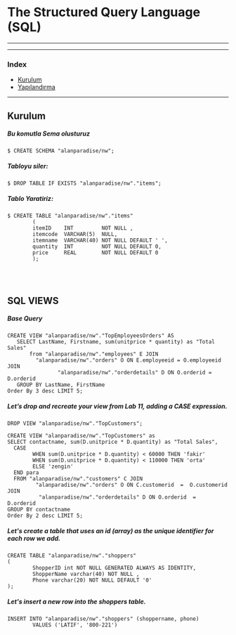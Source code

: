 # The Structured Query Language (SQL) 
<hr>
<hr>

### Index

* [Kurulum](#kurulum)
* [Yapılandırma](#yapılandırma)


<hr>

## Kurulum


##### Bu komutla Sema olusturuz
```
$ CREATE SCHEMA "alanparadise/nw";
```
##### Tabloyu siler:
```
$ DROP TABLE IF EXISTS "alanparadise/nw"."items";
```
##### Tablo Yaratiriz:
```
$ CREATE TABLE "alanparadise/nw"."items"
        (
        itemID    INT         NOT NULL ,
        itemcode  VARCHAR(5)  NULL,
        itemname  VARCHAR(40) NOT NULL DEFAULT ' ',
        quantity  INT         NOT NULL DEFAULT 0,
        price     REAL        NOT NULL DEFAULT 0
        );
```
#####
```
```
#####
```
```
## SQL VIEWS

##### Base Query
```
CREATE VIEW "alanparadise/nw"."TopEmployeesOrders" AS
   SELECT LastName, Firstname, sum(unitprice * quantity) as "Total Sales"
       from "alanparadise/nw"."employees" E JOIN
         "alanparadise/nw"."orders" O ON E.employeeid = O.employeeid JOIN
                "alanparadise/nw"."orderdetails" D ON O.orderid = D.orderid
   GROUP BY LastName, FirstName
Order By 3 desc LIMIT 5;
```
##### Let’s drop and recreate your view from Lab 11, adding a CASE expression.
```
DROP VIEW "alanparadise/nw"."TopCustomers";

CREATE VIEW "alanparadise/nw"."TopCustomers" as 
SELECT contactname, sum(D.unitprice * D.quantity) as "Total Sales",
  CASE
        WHEN sum(D.unitprice * D.quantity) < 60000 THEN 'fakir'
        WHEN sum(D.unitprice * D.quantity) < 110000 THEN 'orta'
        ELSE 'zengin'
  END para
  FROM "alanparadise/nw"."customers" C JOIN
         "alanparadise/nw"."orders" O ON C.customerid  =  O.customerid JOIN 
          "alanparadise/nw"."orderdetails" D ON O.orderid  =  D.orderid
GROUP BY contactname 
Order By 2 desc LIMIT 5;
```
##### Let's create a table that uses an id (array) as the unique identifier for each row we add.
```
CREATE TABLE "alanparadise/nw"."shoppers" 
(
        ShopperID int NOT NULL GENERATED ALWAYS AS IDENTITY,
        ShopperName varchar(40) NOT NULL ,
        Phone varchar(20) NOT NULL DEFAULT '0'
);
```
##### Let's insert a new row into the shoppers table. 
```
INSERT INTO "alanparadise/nw"."shoppers" (shoppername, phone)
        VALUES ('LATIF', '800-221')
```
#####
```
```
#####
```
```
#####
```
```
#####
```
```
#####
```
```








